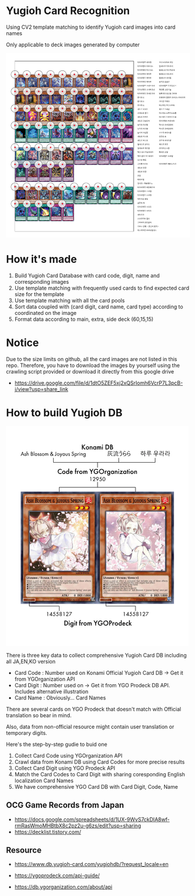 # Yugioh Card Recognition

Using CV2 template matching to identify Yugioh card images into card names

Only applicable to deck images generated by computer 

![alt text](https://github.com/vestavesto/Yugioh_Card_Recognition/blob/main/schem_01.jpg)

# How it's made
1. Build Yugioh Card Database with card code, digit, name and corresponding images
2. Use template matching with frequently used cards to find expected card size for the template
3. Use template matching with all the card pools
4. Sort data coupled with (card digit, card name, card type) according to coordinated on the image
5. Format data according to main, extra, side deck (60,15,15)

# Notice
Due to the size limits on github, all the card images are not listed in this repo.
Therefore, you have to download the images by yourself using the crawling script provided or download it directly from this google drive

* https://drive.google.com/file/d/1dtO5ZEF5xj2xQSrIomh6VcrP7L3pcB-j/view?usp=share_link

# How to build Yugioh DB

![alt text](https://github.com/vestavesto/Yugioh_Card_Recognition/blob/main/schem_02.jpg)

There is three key data to collect comprehensive Yugioh Card DB including all JA,EN,KO version
* Card Code     : Number used on Konami Official Yugioh Card DB -> Get it from YGOrganization API
* Card Digit    : Number used on -> Get it from YGO Prodeck DB API. Includes alternative illustration
* Card Name     : Obviously... Card Names

There are several cards on YGO Prodeck that doesn't match with Official translation so bear in mind.

Also, data from non-official resource might contain user translation or temporary digits.

Here's the step-by-step gudie to buid one
1. Collect Card Code using YGOrganization API
2. Crawl data from Konami DB using Card Codes for more precise results
3. Collect Card Digit using YGO Prodeck API
4. Match the Card Codes to Card Digit with sharing coresponding English localization Card Names
5. We have comprehensive YGO Card DB with Card Digit, Code, Name

## OCG Game Records from Japan
* https://docs.google.com/spreadsheets/d/1UX-9WvS7ckDIA8wf-rmRasWmoMHBtbX8c2pz2u-g6zs/edit?usp=sharing
* https://decklist.tistory.com/

## Resource

* https://www.db.yugioh-card.com/yugiohdb/?request_locale=en

* https://ygoprodeck.com/api-guide/

* https://db.ygorganization.com/about/api
